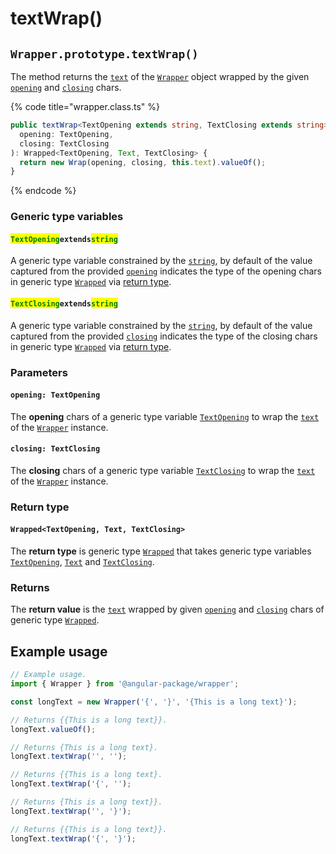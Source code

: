 # textWrap()

## `Wrapper.prototype.textWrap()`

The method returns the [`text`](../../../wrap/accessors/text.md) of the [`Wrapper`](broken-reference) object wrapped by the given [`opening`](textwrap.md#opening-textopening) and [`closing`](textwrap.md#closing-textclosing) chars.

{% code title="wrapper.class.ts" %}
```typescript
public textWrap<TextOpening extends string, TextClosing extends string>(
  opening: TextOpening,
  closing: TextClosing
): Wrapped<TextOpening, Text, TextClosing> {
  return new Wrap(opening, closing, this.text).valueOf();
}
```
{% endcode %}

### Generic type variables

#### <mark style="color:green;">**`TextOpening`**</mark>**`extends`**<mark style="color:green;">**`string`**</mark>

A generic type variable constrained by the [`string`](https://www.typescriptlang.org/docs/handbook/basic-types.html#string), by default of the value captured from the provided [`opening`](textwrap.md#opening-textopening) indicates the type of the opening chars in generic type [`Wrapped`](../../../type/wrapped.md)  via [return type](textwrap.md#return-type).

#### <mark style="color:green;">**`TextClosing`**</mark>**`extends`**<mark style="color:green;">**`string`**</mark>

A generic type variable constrained by the [`string`](https://www.typescriptlang.org/docs/handbook/basic-types.html#string), by default of the value captured from the provided [`closing`](textwrap.md#closing-textclosing) indicates the type of the closing chars in generic type [`Wrapped`](../../../type/wrapped.md) via [return type](textwrap.md#return-type).

### Parameters

#### `opening: TextOpening`

The **opening** chars of a generic type variable [`TextOpening`](textwrap.md#textopeningextendsstring) to wrap the [`text`](../../../wrap/accessors/text.md) of the [`Wrapper`](broken-reference) instance.

#### `closing: TextClosing`

The **closing** chars of a generic type variable [`TextClosing`](textwrap.md#textclosingextendsstring) to wrap the [`text`](../../../wrap/accessors/text.md) of the [`Wrapper`](broken-reference) instance.

### Return type

#### `Wrapped<TextOpening, Text, TextClosing>`

The **return type** is generic type [`Wrapped`](../../../type/wrapped.md) that takes generic type variables [`TextOpening`](textwrap.md#textopeningextendsstring), [`Text`](../../generic-type-variables.md#wrapper-less-than...-text-...greater-than) and [`TextClosing`](textwrap.md#textclosingextendsstring).

### Returns

The **return value** is the [`text`](../../../wrap/accessors/text.md) wrapped by given [`opening`](textwrap.md#opening-textopening) and [`closing`](textwrap.md#closing-textclosing) chars of generic type [`Wrapped`](../../../type/wrapped.md).

## Example usage

```typescript
// Example usage.
import { Wrapper } from '@angular-package/wrapper';

const longText = new Wrapper('{', '}', '{This is a long text}');

// Returns {{This is a long text}}.
longText.valueOf();

// Returns {This is a long text}.
longText.textWrap('', '');

// Returns {{This is a long text}.
longText.textWrap('{', '');

// Returns {This is a long text}}.
longText.textWrap('', '}');

// Returns {{This is a long text}}.
longText.textWrap('{', '}');
```
